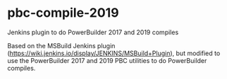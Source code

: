 # pbc-compile-2019
Jenkins plugin to do PowerBuilder 2017 and 2019 compiles

Based on the MSBuild Jenkins plugin (https://wiki.jenkins.io/display/JENKINS/MSBuild+Plugin), but modified to use the PowerBuilder 2017 and 2019 PBC utilities to do PowerBuilder compiles.
